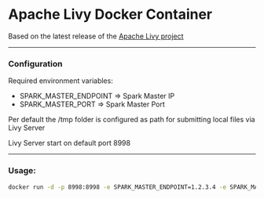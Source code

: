# Apache Livy Docker Container

Based on the latest release of the [Apache Livy project](https://livy.incubator.apache.org/)



------

### Configuration

Required environment variables:

- SPARK_MASTER_ENDPOINT => Spark Master IP
- SPARK_MASTER_PORT => Spark Master Port

Per default the /tmp folder is configured as path for submitting local files via Livy Server

Livy Server start on default port 8998

------

### Usage:

```bash
docker run -d -p 8998:8998 -e SPARK_MASTER_ENDPOINT=1.2.3.4 -e SPARK_MASTER_PORT=7077 -v /tmp:/tmp cloudiator/livy-server-docker:latest
```


